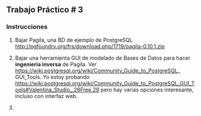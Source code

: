 ## Trabajo Práctico # 3

### Instrucciones

1. Bajar Pagila, una BD de ejemplo de PostgreSQL http://pgfoundry.org/frs/download.php/1719/pagila-0.10.1.zip

2. Bajar una herramienta GUI de modelado de Bases de Datos para hacer **ingeniería inversa** de Pagila. Ver https://wiki.postgresql.org/wiki/Community_Guide_to_PostgreSQL_
GUI_Tools. Yo estoy probando https://wiki.postgresql.org/wiki/Community_Guide_to_PostgreSQL_GUI_Tools#Valentina_Studio_.28Free.29 pero hay varias opciones interesante, incluso con interfaz web.

3. 
